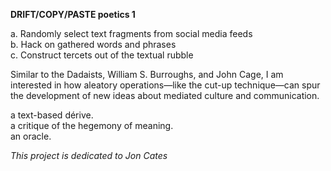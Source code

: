 <b>DRIFT/COPY/PASTE poetics 1</b>

a.	Randomly select text fragments from social media feeds<br>
b.	Hack on gathered words and phrases<br>
c.	Construct tercets out of the textual rubble<br>

Similar to the Dadaists, William S. Burroughs, and John Cage, I am interested in how aleatory operations—like the cut-up technique—can spur the development of new ideas about mediated culture and communication.

a text-based dérive.<br>
a critique of the hegemony of meaning.<br>
an oracle.<br>

<i>This project is dedicated to Jon Cates</i>

